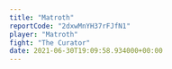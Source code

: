 ```yaml
---
title: "Matroth"
reportCode: "2dxwMnYH37rFJfN1"
player: "Matroth"
fight: "The Curator"
date: 2021-06-30T19:09:58.934000+00:00
---
```


